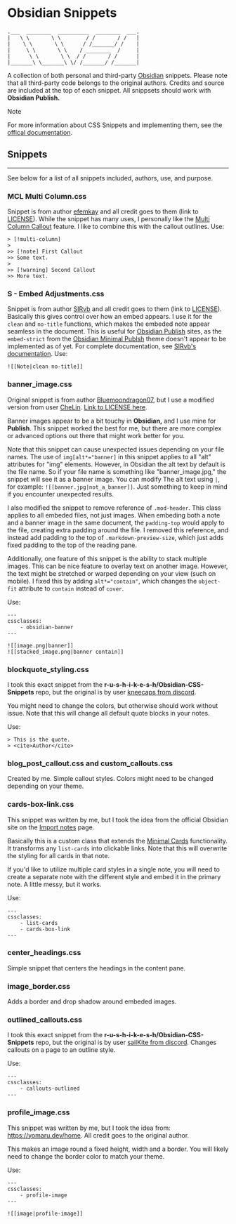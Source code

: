 # Obsidian Snippets

```
.___  ________  __________  ________  ___.
|   \ \       \ \        / /       / /   |
|    \ \       \ \      / /_______/ /    |
|     \ \       \ \    / ________  /     |
|      \ \       \ \  / /       / /      |
|_______\ \_______\ \/ /_______/ /_______|
```

A collection of both personal and third-party [Obsidian](https://obsidian.md/) snippets. Please note that all third-party code belongs to the original authors. Credits and source are included at the top of each snippet. All snippsets should work with **Obsidian Publish.**

> [!note] 
> For more information about CSS Snippets and implementing them, see the [offical documentation](https://help.obsidian.md/Extending+Obsidian/CSS+snippets).

## Snippets
---
See below for a list of all snippets included, authors, use, and purpose.

### MCL Multi Column.css
Snippet is from author [efemkay](https://github.com/efemkay/obsidian-modular-css-layout) and all credit goes to them (link to [LICENSE](https://github.com/efemkay/obsidian-modular-css-layout/blob/main/LICENSE)). While the snippet has many uses, I personally like the [Multi Column Callout](https://github.com/efemkay/obsidian-modular-css-layout?tab=readme-ov-file#multi-column-callout) feature. I like to combine this with the callout outlines. Use:

```
> [!multi-column]
>
>> [!note] First Callout
>> Some text.
>
>> [!warning] Second Callout
>> More text.
```

### S - Embed Adjustments.css
Snippet is from author [SIRvb](https://github.com/SlRvb/Obsidian--ITS-Theme/tree/85e546f7c6c1abf803bcb8677aca58b4e4e5977c) and all credit goes to them (link to [LICENSE](https://github.com/SlRvb/Obsidian--ITS-Theme/blob/85e546f7c6c1abf803bcb8677aca58b4e4e5977c/LICENSE)). Basically this gives control over how an embed appears. I use it for the `clean` and `no-title` functions, which makes the embeded note appear seamless in the document. This is useful for [Obsidian Publish](https://obsidian.md/publish) sites, as the `embed-strict` from the [Obsidian Minimal Publsh](https://github.com/kepano/obsidian-minimal-publish) theme doesn't appear to be implemented as of yet. For complete documentation, see [SIRvb's documentation](https://publish.obsidian.md/slrvb-docs/ITS+Theme/Embed+Adjustments). Use:

```
![[Note|clean no-title]]
```

### banner_image.css
Original snippet is from author [Bluemoondragon07](https://github.com/Bluemoondragon07/Obsidian-amazing-snippets/blob/main/Fun%20Mini%20Snippets/CSS%20banners%2C%20icons%2C%20%26%20More.md), but I use a modified version from user [CheLin](https://forum.obsidian.md/t/banner-images-icons-experimental-more-image-options-css-snippet/53738/16). [Link to LICENSE here](https://github.com/Bluemoondragon07/Obsidian-amazing-snippets/blob/main/LICENSE).

Banner images appear to be a bit touchy in **Obsidian,** and I use mine for **Publish**. This snippet worked the best for me, but there are more complex or advanced options out there that might work better for you.

Note that this snippet can cause unexpected issues depending on your file names. The use of `img[alt*="banner]` in this snippet applies to all "alt" attributes for "img" elements. However, in Obsidian the alt text by default is the file name. So if your file name is something like "banner_image.jpg," the snippet will see it as a banner image. You can modify The alt text using `|`, for example: `![[banner.jpg|not_a_banner]]`. Just something to keep in mind if you encounter unexpected results.

I also modified the snippet to remove reference of `.mod-header`. This class applies to all embeded files, not just images. When embeding both a note and a banner image in the same document, the `padding-top` would apply to the file, creating extra padding around the file. I removed this reference, and instead add padding to the top of `.markdown-preview-size`, which just adds fixed padding to the top of the reading pane.

Additionally, one feature of this snippet is the ability to stack multiple images. This can be nice feature to overlay text on another image. However, the text might be stretched or warped depending on your view (such on mobile). I fixed this by adding `alt*="contain"`, which changes the `object-fit` attribute to `contain` instead of `cover`.

Use:

```
---
cssclasses:
    - obsidian-banner
---

![[image.png|banner]]
![[stacked_image.png|banner contain]]
```

### blockquote_styling.css
I took this exact snippet from the **r-u-s-h-i-k-e-s-h/Obsidian-CSS-Snippets** repo, but the original is by user [kneecaps from discord](https://discord.com/channels/686053708261228577/702656734631821413/1042896580539330560).

You might need to change the colors, but otherwise should work without issue. Note that this will change all default quote blocks in your notes.

Use:

```
> This is the quote.
> <cite>Author</cite>
```

### blog_post_callout.css and custom_callouts.css
Created by me. Simple callout styles. Colors might need to be changed depending on your theme.

### cards-box-link.css
This snippet was written by me, but I took the idea from the official Obsidian site on the [Import notes](https://help.obsidian.md/import) page.

Basically this is a custom class that extends the [Minimal Cards](https://minimal.guide/cards) functionality. It transforms any `list-cards` into clickable links. Note that this will overwrite the styling for all cards in that note.

If you'd like to utilize multiple card styles in a single note, you will need to create a separate note with the different style and embed it in the primary note. A little messy, but it works.

Use:

```
---
cssclasses:
    - list-cards
    - cards-box-link
---
```

### center_headings.css
Simple snippet that centers the headings in the content pane.

### image_border.css
Adds a border and drop shadow around embeded images.

### outlined_callouts.css
I took this exact snippet from the **r-u-s-h-i-k-e-s-h/Obsidian-CSS-Snippets** repo, but the original is by user [sailKite from discord](https://discord.com/channels/686053708261228577/702656734631821413/1042896580539330560). Changes callouts on a page to an outline style.

Use:

```
---
cssclasses:
    - callouts-outlined
---
```

### profile_image.css
This snippet was written by me, but I took the idea from: https://yomaru.dev/home. All credit goes to the original author.

This makes an image round a fixed height, width and a border. You will likely need to change the border color to match your theme.

Use:

```
---
cssclasses:
    - profile-image
---

![[image|profile-image]]
```
